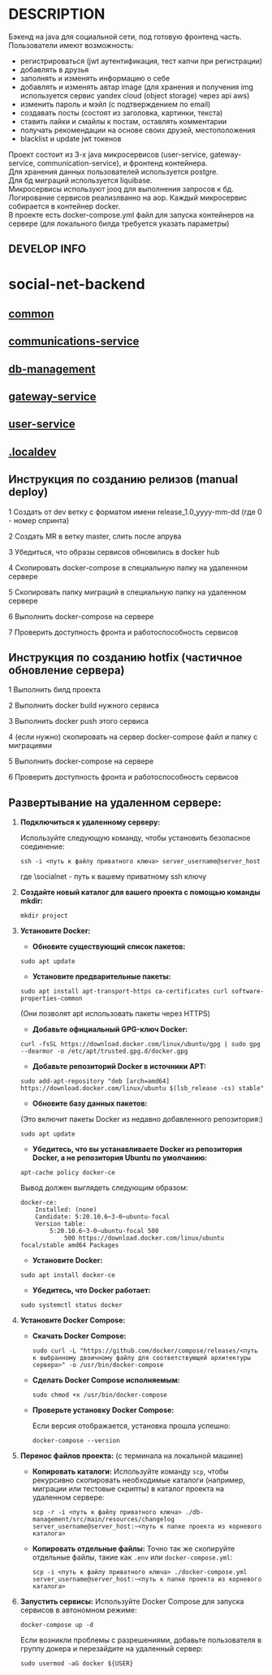 # DESCRIPTION
Бэкенд на java для социальной сети, под готовую фронтенд часть.  
Пользователи имеют возможность:
- регистрироваться (jwt аутентификация, тест капчи при регистрации)
- добавлять в друзья
- заполнять и изменять информацию о себе
- добавлять и изменять автар image (для хранения и получения img используется сервис yandex cloud (object storage) через api aws)
- изменить пароль и мэйл (с подтверждением по email)
- создавать посты (состоят из заголовка, картинки, текста)
- ставить лайки и смайлы к постам, оставлять комментарии
- получать рекомендации на основе своих друзей, местоположения
- blacklist и update jwt токенов 

Проект состоит из 3-х java микросервисов (user-service, gateway-service, communication-service), и фронтенд контейнера.  
Для хранения данных пользователей используется postgre.  
Для бд миграций используется liquibase.  
Микросервисы используют jooq для выполнения запросов к бд.  
Логирование сервисов реализлванно на aop.
Каждый микросервис собирается в контейнер docker.  
В проекте есть docker-compose.yml файл для запуска контейнеров на сервере (для локального билда требуется указать параметры)















## DEVELOP INFO

# social-net-backend

## [common](./common/README.md)

## [communications-service](./communications-service/README.md)

## [db-management](./db-management/README.md)

## [gateway-service](./gateway-service/README.md)

## [user-service](./user-service/README.md)

## [.localdev](./.localdev/README.md)

## Инструкция по созданию релизов (manual deploy)
1 Создать от dev ветку с форматом имени release_1.0_yyyy-mm-dd (где 0 - номер спринта)

2 Создать MR в ветку master, слить после апрува

3 Убедиться, что образы сервисов обновились в docker hub

4 Cкопировать docker-compose в специальную папку на удаленном сервере

5 Скопировать папку миграций в специальную папку на удаленном сервере

6 Выполнить docker-compose на сервере

7 Проверить доступность фронта и работоспособность сервисов

## Инструкция по созданию hotfix (частичное обновление сервера)
1 Выполнить билд проекта

2 Выполнить docker build нужного сервиса

3 Выполнить docker push этого сервиса

4 (если нужно) скопировать на сервер docker-compose файл и папку с миграциями

5 Выполнить docker-compose на сервере

6 Проверить доступность фронта и работоспособность сервисов


## Развертывание на удаленном сервере:

1. **Подключиться к удаленному серверу:**
    
    Используйте следующую команду, чтобы установить безопасное соединение:
    ```
    ssh -i <путь к файлу приватного ключа> server_username@server_host
    ```
    где \socialnet - путь к вашему приватному ssh ключу

2. **Создайте новый каталог для вашего проекта с помощью команды mkdir:**
    ```
    mkdir project
    ```

3. **Установите Docker:**

   - **Обновите существующий список пакетов:**
    ```
    sudo apt update
    ```
   - **Установите предварительные пакеты:**
    ```
    sudo apt install apt-transport-https ca-certificates curl software-properties-common
    ```
   (Они позволят apt использовать пакеты через HTTPS)
   - **Добавьте официальный GPG-ключ Docker:**
    ```
    curl -fsSL https://download.docker.com/linux/ubuntu/gpg | sudo gpg --dearmor -o /etc/apt/trusted.gpg.d/docker.gpg
    ```
   - **Добавьте репозиторий Docker в источники APT:**
    ```
    sudo add-apt-repository "deb [arch=amd64] https://download.docker.com/linux/ubuntu $(lsb_release -cs) stable"
    ```
   - **Обновите базу данных пакетов:**

   (Это включит пакеты Docker из недавно добавленного репозитория:)
    ```
    sudo apt update
    ```
   - **Убедитесь, что вы устанавливаете Docker из репозитория Docker, а не репозитория Ubuntu по умолчанию:**
    ```
    apt-cache policy docker-ce
    ```
    Вывод должен выглядеть следующим образом:
    ```
    docker-ce:
        Installed: (none)
        Candidate: 5:20.10.6~3-0~ubuntu-focal
        Version table:
            5:20.10.6~3-0~ubuntu-focal 500
                500 https://download.docker.com/linux/ubuntu focal/stable amd64 Packages
    ```
   - **Установите Docker:**
    ```
    sudo apt install docker-ce
    ```
   - **Убедитесь, что Docker работает:**
    ```
    sudo systemctl status docker
    ```

4. **Установите Docker Compose:**
    - **Скачать Docker Compose:**
      
      ```
      sudo curl -L "https://github.com/docker/compose/releases/<путь к выбранному двоичному файлу для соответствующей архитектуры сервера>" -o /usr/bin/docker-compose
      ```
    - **Сделать Docker Compose исполняемым:**
      ```
      sudo chmod +x /usr/bin/docker-compose
      ```
    - **Проверьте установку Docker Compose:**
      
      Если версия отображается, установка прошла успешно:
      ```
      docker-compose --version
      ```

5. **Перенос файлов проекта:** (с терминала на локальной машине)
    - **Копировать каталоги:**
      Используйте команду `scp`, чтобы рекурсивно скопировать необходимые каталоги (например, миграции или тестовые скрипты) в каталог проекта на удаленном сервере:
      ```
      scp -r -i <путь к файлу приватного ключа> ./db-management/src/main/resources/changelog server_username@server_host:~<путь к папке проекта из корневого каталога>
      ```
    - **Копировать отдельные файлы:**
      Точно так же скопируйте отдельные файлы, такие как `.env` или `docker-compose.yml`:
      ```
      scp -i <путь к файлу приватного ключа> ./docker-compose.yml server_username@server_host:~<путь к папке проекта из корневого каталога>
      ```

6. **Запустить сервисы:**
   Используйте Docker Compose для запуска сервисов в автономном режиме:
    ```
    docker-compose up -d
    ```
    Если возникли проблемы с разрешениями, добавьте пользователя в группу докера и перезайдите на удаленный сервер:
    ```
    sudo usermod -aG docker ${USER}
    ```
